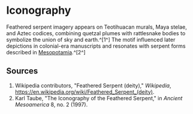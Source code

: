 # Iconography

Feathered serpent imagery appears on Teotihuacan murals, Maya stelae, and Aztec codices, combining quetzal plumes with rattlesnake bodies to symbolize the union of sky and earth.^[1^] The motif influenced later depictions in colonial-era manuscripts and resonates with serpent forms described in [Mesopotamia](../../Mesopotamia/Iconography/README.md).^[2^]

## Sources
1. Wikipedia contributors, "Feathered Serpent (deity)," *Wikipedia*, <https://en.wikipedia.org/wiki/Feathered_Serpent_(deity)>.
2. Karl Taube, "The Iconography of the Feathered Serpent," in *Ancient Mesoamerica* 8, no. 2 (1997).
